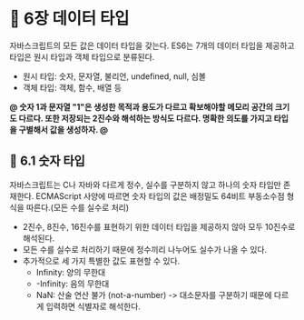 # 📕 6장 데이터 타입

자바스크립트의 모든 값은 데이터 타입을 갖는다. ES6는 7개의 데이터 타입을 제공하고 타입은 원시 타입과 객체 타입으로 분류된다.

- 원시 타입: 숫자, 문자열, 불리언, undefined, null, 심볼
- 객체 타입: 객체, 함수, 배열 등

**@ 숫자 1과 문자열 "1"은 생성한 목적과 용도가 다르고 확보해야할 메모리 공간의 크기도 다르다. 또한 저장되는 2진수와 해석하는 방식도 다르다. 명확한 의도를 가지고 타입을 구별해서 값을 생성하자. @**

## 📝 6.1 숫자 타입

자바스크립트는 C나 자바와 다르게 정수, 실수를 구분하지 않고 하나의 숫자 타입만 존재한다. ECMAScript 사양에 따르면 숫자 타입의 값은 배정밀도 64비트 부동소수점 형식을 따른다.(모든 수를 실수로 처리)

- 2진수, 8진수, 16진수를 표현하기 위한 데이터 타입을 제공하지 않아 모두 10진수로 해석된다.
- 모든 수를 실수로 처리하기 때문에 정수끼리 나누어도 실수가 나올 수 있다.
- 추가적으로 세 가지 특별한 값도 표현할 수 있다.
  - Infinity: 양의 무한대
  - -Infinity: 음의 무한대
  - NaN: 산술 연산 불가 (not-a-number) -> 대소문자를 구분하기 때문에 다르게 입력하면 식별자로 해석한다.
